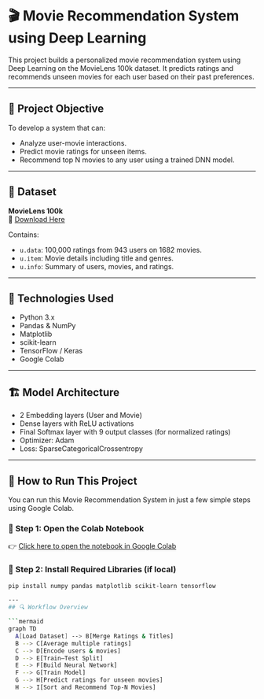 # 🎬 Movie Recommendation System using Deep Learning

This project builds a personalized movie recommendation system using Deep Learning on the MovieLens 100k dataset. It predicts ratings and recommends unseen movies for each user based on their past preferences.

---

## 📌 Project Objective

To develop a system that can:
- Analyze user-movie interactions.
- Predict movie ratings for unseen items.
- Recommend top N movies to any user using a trained DNN model.

---

## 📂 Dataset

**MovieLens 100k**  
🔗 [Download Here](http://files.grouplens.org/datasets/movielens/ml-100k.zip)

Contains:
- `u.data`: 100,000 ratings from 943 users on 1682 movies.
- `u.item`: Movie details including title and genres.
- `u.info`: Summary of users, movies, and ratings.

---

## 🧪 Technologies Used

- Python 3.x
- Pandas & NumPy
- Matplotlib
- scikit-learn
- TensorFlow / Keras
- Google Colab

---

## 🏗️ Model Architecture

- 2 Embedding layers (User and Movie)
- Dense layers with ReLU activations
- Final Softmax layer with 9 output classes (for normalized ratings)
- Optimizer: Adam
- Loss: SparseCategoricalCrossentropy

---

## 🚀 How to Run This Project

You can run this Movie Recommendation System in just a few simple steps using Google Colab.

### 🔗 Step 1: Open the Colab Notebook

👉 [Click here to open the notebook in Google Colab](https://colab.research.google.com/drive/1O-d7VsEqSoT4bAs4J2i0PI-4NU0PXZkG)

### 🧰 Step 2: Install Required Libraries (if local)

```bash
pip install numpy pandas matplotlib scikit-learn tensorflow

---
## 🔍 Workflow Overview

```mermaid
graph TD
  A[Load Dataset] --> B[Merge Ratings & Titles]
  B --> C[Average multiple ratings]
  C --> D[Encode users & movies]
  D --> E[Train–Test Split]
  E --> F[Build Neural Network]
  F --> G[Train Model]
  G --> H[Predict ratings for unseen movies]
  H --> I[Sort and Recommend Top-N Movies]
